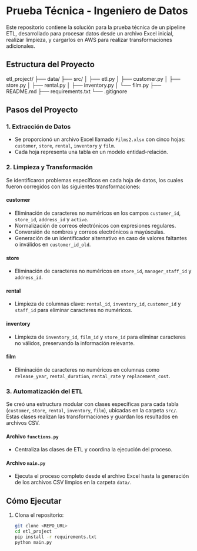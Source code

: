 # Prueba Técnica - Ingeniero de Datos

Este repositorio contiene la solución para la prueba técnica de un pipeline ETL, desarrollado para procesar datos desde un archivo Excel inicial, realizar limpieza, y cargarlos en AWS para realizar transformaciones adicionales.

## Estructura del Proyecto

etl_project/
├── data/
├── src/
│   ├── etl.py
│   ├── customer.py
│   ├── store.py
│   ├── rental.py
│   ├── inventory.py
│   └── film.py
├── README.md
├── requirements.txt
└── .gitignore


## Pasos del Proyecto

### 1. Extracción de Datos
- Se proporcionó un archivo Excel llamado `Films2.xlsx` con cinco hojas: `customer`, `store`, `rental`, `inventory` y `film`.
- Cada hoja representa una tabla en un modelo entidad-relación.

### 2. Limpieza y Transformación
Se identificaron problemas específicos en cada hoja de datos, los cuales fueron corregidos con las siguientes transformaciones:

#### **customer**
- Eliminación de caracteres no numéricos en los campos `customer_id`, `store_id`, `address_id` y `active`.
- Normalización de correos electrónicos con expresiones regulares.
- Conversión de nombres y correos electrónicos a mayúsculas.
- Generación de un identificador alternativo en caso de valores faltantes o inválidos en `customer_id_old`.

#### **store**
- Eliminación de caracteres no numéricos en `store_id`, `manager_staff_id` y `address_id`.

#### **rental**
- Limpieza de columnas clave: `rental_id`, `inventory_id`, `customer_id` y `staff_id` para eliminar caracteres no numéricos.

#### **inventory**
- Limpieza de `inventory_id`, `film_id` y `store_id` para eliminar caracteres no válidos, preservando la información relevante.

#### **film**
- Eliminación de caracteres no numéricos en columnas como `release_year`, `rental_duration`, `rental_rate` y `replacement_cost`.

### 3. Automatización del ETL
Se creó una estructura modular con clases específicas para cada tabla (`customer`, `store`, `rental`, `inventory`, `film`), ubicadas en la carpeta `src/`. Estas clases realizan las transformaciones y guardan los resultados en archivos CSV.

#### **Archivo `functions.py`**
- Centraliza las clases de ETL y coordina la ejecución del proceso.

#### **Archivo `main.py`**
- Ejecuta el proceso completo desde el archivo Excel hasta la generación de los archivos CSV limpios en la carpeta `data/`.

## Cómo Ejecutar
1. Clona el repositorio:
   ```bash
   git clone <REPO_URL>
   cd etl_project
   pip install -r requirements.txt
   python main.py
